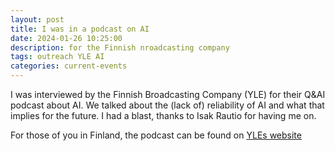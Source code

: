 ```yaml
---
layout: post
title: I was in a podcast on AI
date: 2024-01-26 10:25:00
description: for the Finnish nroadcasting company
tags: outreach YLE AI
categories: current-events
---
```


I was interviewed by the Finnish Broadcasting Company (YLE) for their Q&AI podcast about AI.
We talked about the (lack of) reliability of AI and what that implies for the future.
I had a blast, thanks to Isak Rautio for having me on.

For those of you in Finland, the podcast can be found on [YLEs website](https://areena.yle.fi/1-67412210?utm_medium=social&utm_campaign=areena-web-share&utm_source=copy-link-share)
